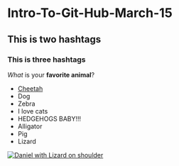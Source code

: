 # Intro-To-Git-Hub-March-15 

## This is two hashtags  

### This is three hashtags

*What* is your **favorite animal**?


- [Cheetah](https://en.wikipedia.org/wiki/Cheetah)
- Dog
- Zebra
- I love cats
- HEDGEHOGS BABY!!!
- Alligator 
- Pig
- Lizard


[![Daniel with Lizard on shoulder](Daniel_Headshot_Library_Reduced.jpg)](https://en.wikipedia.org/wiki/Cheetah)
